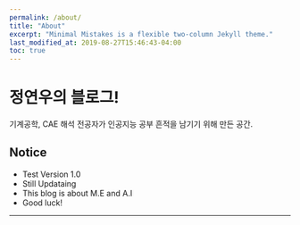 ```yaml
---
permalink: /about/
title: "About"
excerpt: "Minimal Mistakes is a flexible two-column Jekyll theme."
last_modified_at: 2019-08-27T15:46:43-04:00
toc: true
---
```


# 정연우의 블로그!
기계공학, CAE 해석 전공자가 인공지능 공부 흔적을 남기기 위해 만든 공간. 



## Notice

- Test Version 1.0
- Still Updataing 
- This blog is about M.E and A.I
- Good luck!


---
